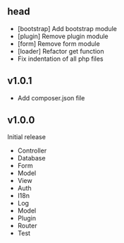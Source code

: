 ## head

* [bootstrap] Add bootstrap module
* [plugin] Remove plugin module
* [form] Remove form module
* [loader] Refactor get function
* Fix indentation of all php files

## v1.0.1

* Add composer.json file

## v1.0.0

Initial release

* Controller
* Database
* Form
* Model
* View
* Auth
* I18n
* Log
* Model
* Plugin
* Router
* Test
